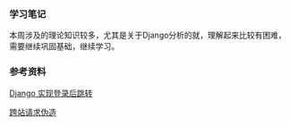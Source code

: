 ### 学习笔记

本周涉及的理论知识较多，尤其是关于Django分析的就，理解起来比较有困难，需要继续巩固基础，继续学习。

### 参考资料

[Django 实现登录后跳转](https://blog.csdn.net/xiaobai_ol/article/details/94143963)

[跨站请求伪造]([https://zh.wikipedia.org/zh-cn/%E8%B7%A8%E7%AB%99%E8%AF%B7%E6%B1%82%E4%BC%AA%E9%80%A0](https://zh.wikipedia.org/zh-cn/跨站请求伪造))

